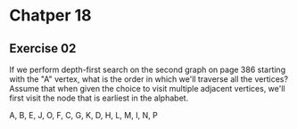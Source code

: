 # Chatper 18

## Exercise 02

If we perform depth-first search on the second graph on page 386 starting with the "A" vertex, what is the order in which we'll traverse all the vertices? Assume that when given the choice to visit multiple adjacent vertices, we'll first visit the node that is earliest in the alphabet.  

A, B, E, J, O, F, C, G, K, D, H, L, M, I, N, P